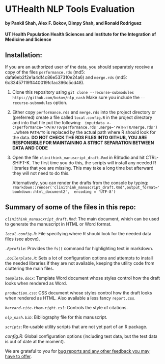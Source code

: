 # UTHealth NLP Tools Evaluation
#### by Pankil Shah, Alex F. Bokov, Dimpy Shah, and Ronald Rodriguez
#### UT Health Population Health Sciences and Institute for the Integration of Medicine and Science

## Installation:

If you are an authorized user of the data, you should separately receive a copy
of the files `performance.rds` (md5: dafa6eb2f2e1a4df4c86e537310e24a6) and 
`merge.rds` (md5: 6c33457119ff440019fc1ac396c5cd48).

1. Clone this repository using 
   `git clone --recurse-submodules https://github.com/bokov/nlp_nash`
   Make sure you include the `--recurse-submodules` option.
   
2. Either copy `performance.rds` and `merge.rds` into the project directory or 
   (preferred) create a file called `local.config.R` in the project directory 
   and into that file put the following: 
   ` inputdata <- c(performance='PATH/TO/performance.rds',merge='PATH/TO/merge.rds')`
   ...where `PATH/TO` is replaced by the actual path where R should look for the 
   data. __DO NOT CHECK THE RDS FILES INTO GITHUB, YOU ARE RESPONSIBLE FOR
   MAINTAINING A STRICT SEPARATION BETWEEN DATA AND CODE__

3. Open the file `clinithink_manuscript_draft.Rmd` in  RStudio and 
   hit CTRL-SHIFT-K. The first time you do this, the scripts will install any
   needed R libraries that you are missing. This may take a long time but 
   afterward they will not need to do this.
   
   Alternatively, you can render the drafts from the console by typing:
   `rmarkdown::render('clinithink_manuscript_draft.Rmd',output_format='bookdown::html_document2',  encoding = 'UTF-8')`
   

## Summary of some of the files in this repo:

*`clinithink_manuscxript_draft.Rmd`*: The main document, which can be used to
generate the manuscript in HTML or Word format.

*`local.config.R`*: File specifying where R should look for the needed data 
files (see above).

*`.Rprofile`*: Provides the `fs()` command for highlighting text in markdown.

*`.boilerplate.R`*: Sets a lot of configuration options and attempts to install
the needed libraries if they are not available, keeping the utility code from
cluttering the main files.

*`template.docx`*: Template Word document whose styles control how the draft 
looks when rendered as Word.

*`production.css`*: CSS document whose styles control how the draft looks when 
rendered as HTML. Also available a less fancy `report.css`.

*`harvard-cite-them-right.csl`*: Controls the style of citations.

*`nlp_nash.bib`*: Bibliography file for this manuscript.

*`scripts`*: Re-usable utility scripts that are not yet part of an R package.

*config.R*: Global configuration options (including test data, but the test 
data is out of date at the moment).

We are grateful to you for [bug reports and any other feedback you may have to offer](https://github.com/bokov/nlp_nash/issues).


